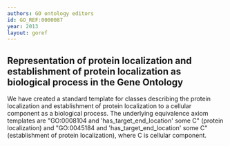 ```yaml
--- 
authors: GO ontology editors
id: GO_REF:0000087
year: 2013
layout: goref
---
```


## Representation of protein localization and establishment of protein localization as biological process in the Gene Ontology

We have created a standard template for classes describing the protein localization and establishment of protein localization to a cellular component as a biological process. The underlying equivalence axiom templates are "GO:0008104 and 'has_target_end_location' some C" (protein localization) and "GO:0045184 and 'has_target_end_location' some C" (establishment of protein localization), where C is cellular component.
